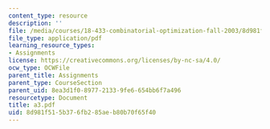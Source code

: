```yaml
---
content_type: resource
description: ''
file: /media/courses/18-433-combinatorial-optimization-fall-2003/8d981f515b376fb285aeb80b70f65f40_a3.pdf
file_type: application/pdf
learning_resource_types:
- Assignments
license: https://creativecommons.org/licenses/by-nc-sa/4.0/
ocw_type: OCWFile
parent_title: Assignments
parent_type: CourseSection
parent_uid: 8ea3d1f0-8977-2133-9fe6-654bb6f7a496
resourcetype: Document
title: a3.pdf
uid: 8d981f51-5b37-6fb2-85ae-b80b70f65f40
---
```

